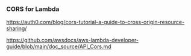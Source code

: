 ### CORS for Lambda

https://auth0.com/blog/cors-tutorial-a-guide-to-cross-origin-resource-sharing/

https://github.com/awsdocs/aws-lambda-developer-guide/blob/main/doc_source/API_Cors.md
